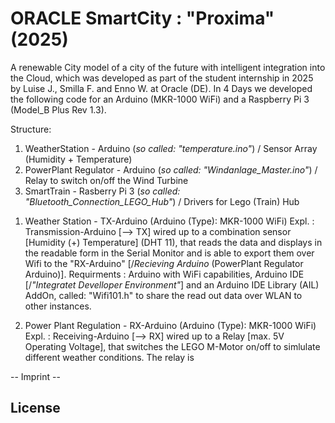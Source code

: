 # ORACLE SmartCity : "Proxima" (2025)

A renewable City model of a city of the future with intelligent integration into the Cloud, which was developed as part of the student internship in 2025 by Luise J., Smilla F. and Enno W. at Oracle (DE). In 4 Days we developed the following code for an Arduino (MKR-1000 WiFi) and a Raspberry Pi 3 (Model_B Plus Rev 1.3). 

Structure: 
1) WeatherStation - Arduino (_so called: "temperature.ino"_)  / Sensor Array (Humidity + Temperature)
2) PowerPlant Regulator - Arduino (_so called: "Windanlage_Master.ino"_)  / Relay to switch on/off the Wind Turbine  
3) SmartTrain - Rasberry Pi 3 (_so called: "Bluetooth_Connection_LEGO_Hub"_)  / Drivers for Lego (Train) Hub


1. Weather Station - TX-Arduino (Arduino (Type): MKR-1000 WiFi)
   Expl. : Transmission-Arduino [--> TX] wired up to a combination sensor [Humidity (+) Temperature] (DHT 11), that reads the data and displays in the readable form in the Serial Monitor and is able to export them over Wifi to the "RX-Arduino" [/_Recieving Arduino_ (PowerPlant Regulator Arduino)].
   Requirments : Arduino with WiFi capabilities, Arduino IDE [/_"Integratet Develloper Environment"_] and an Arduino IDE Library (AIL) AddOn, called: "Wifi101.h" to share the read out data over WLAN to other instances.

2. Power Plant Regulation - RX-Arduino (Arduino (Type): MKR-1000 WiFi)
   Expl. : Receiving-Arduino [--> RX] wired up to a Relay [max. 5V Operating Voltage], that switches the LEGO M-Motor on/off to simlulate different weather conditions. The relay is 

 -- Imprint --

## License 
